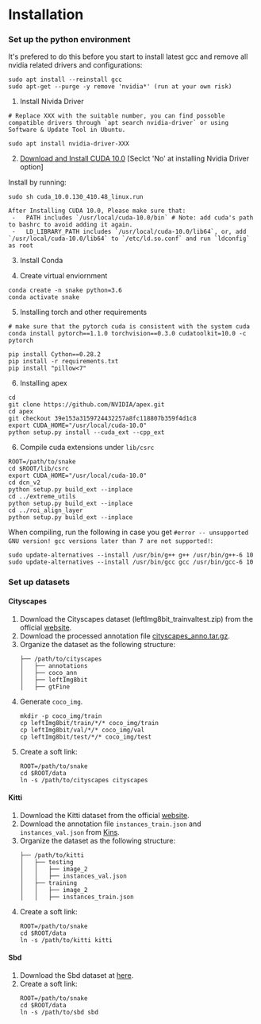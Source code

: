 # Installation

### Set up the python environment

It's prefered to do this before you start to install latest gcc and remove all nvidia related drivers and configurations:
```
sudo apt install --reinstall gcc
sudo apt-get --purge -y remove 'nvidia*' (run at your own risk)
```

1. Install Nivida Driver
```
# Replace XXX with the suitable number, you can find possoble compatible drivers through `apt search nvidia-driver` or using Software & Update Tool in Ubuntu.

sudo apt install nvidia-driver-XXX
```

2. [Download and Install CUDA 10.0](https://developer.nvidia.com/cuda-10.0-download-archive) [Seclct 'No' at installing Nvidia Driver option]

Install by running:
```
sudo sh cuda_10.0.130_410.48_linux.run
```

```
After Installing CUDA 10.0, Please make sure that:
 -   PATH includes `/usr/local/cuda-10.0/bin` # Note: add cuda's path to bashrc to avoid adding it again.
 -   LD_LIBRARY_PATH includes `/usr/local/cuda-10.0/lib64`, or, add `/usr/local/cuda-10.0/lib64` to `/etc/ld.so.conf` and run `ldconfig` as root
```

3. Install Conda

4. Create virtual enviornment
```
conda create -n snake python=3.6
conda activate snake
```


5. Installing torch and other requirements
```
# make sure that the pytorch cuda is consistent with the system cuda
conda install pytorch==1.1.0 torchvision==0.3.0 cudatoolkit=10.0 -c pytorch

pip install Cython==0.28.2
pip install -r requirements.txt
pip install "pillow<7"
```

6. Installing apex

```
cd
git clone https://github.com/NVIDIA/apex.git
cd apex
git checkout 39e153a3159724432257a8fc118807b359f4d1c8
export CUDA_HOME="/usr/local/cuda-10.0"
python setup.py install --cuda_ext --cpp_ext
```

6. Compile cuda extensions under `lib/csrc`

```
ROOT=/path/to/snake
cd $ROOT/lib/csrc
export CUDA_HOME="/usr/local/cuda-10.0"
cd dcn_v2
python setup.py build_ext --inplace
cd ../extreme_utils
python setup.py build_ext --inplace
cd ../roi_align_layer
python setup.py build_ext --inplace
```

When compiling, run the following in case you get `#error -- unsupported GNU version! gcc versions later than 7 are not supported!`:
```
sudo update-alternatives --install /usr/bin/g++ g++ /usr/bin/g++-6 10
sudo update-alternatives --install /usr/bin/gcc gcc /usr/bin/gcc-6 10
```


### Set up datasets

#### Cityscapes

1. Download the Cityscapes dataset (leftImg8bit\_trainvaltest.zip) from the official [website](https://www.cityscapes-dataset.com/downloads/).
2. Download the processed annotation file [cityscapes_anno.tar.gz](https://zjueducn-my.sharepoint.com/:u:/g/personal/pengsida_zju_edu_cn/EcaFL3ZLC5VOvR5HupOgHEMByzgiZ0iLpPW0rAb1i57Ytw?e=tocgyq).
3. Organize the dataset as the following structure:
    ```
    ├── /path/to/cityscapes
    │   ├── annotations
    │   ├── coco_ann
    │   ├── leftImg8bit
    │   ├── gtFine
    ```
3. Generate `coco_img`.
	```
	mkdir -p coco_img/train
	cp leftImg8bit/train/*/* coco_img/train
	cp leftImg8bit/val/*/* coco_img/val
	cp leftImg8bit/test/*/* coco_img/test
	```
4. Create a soft link:
    ```
    ROOT=/path/to/snake
    cd $ROOT/data
    ln -s /path/to/cityscapes cityscapes
    ```

#### Kitti

1. Download the Kitti dataset from the official [website](http://www.cvlibs.net/download.php?file=data_object_image_2.zip).
2. Download the annotation file `instances_train.json` and `instances_val.json` from [Kins](https://github.com/qqlu/Amodal-Instance-Segmentation-through-KINS-Dataset).
3. Organize the dataset as the following structure:
	```
    ├── /path/to/kitti
    │   ├── testing
    │   │   ├── image_2
    │   │   ├── instances_val.json
    │   ├── training
    │   │   ├── image_2
    │   │   ├── instances_train.json
    ```
4. Create a soft link:
    ```
    ROOT=/path/to/snake
    cd $ROOT/data
    ln -s /path/to/kitti kitti
    ```

#### Sbd

1. Download the Sbd dataset at [here](https://zjueducn-my.sharepoint.com/:u:/g/personal/pengsida_zju_edu_cn/EV2P-6J0s-hClwW8uZy1ZXYBPU0XwR7Ch7EBGOG2vfACGQ?e=wpyE2M).
2. Create a soft link:
    ```
    ROOT=/path/to/snake
    cd $ROOT/data
    ln -s /path/to/sbd sbd
    ```
